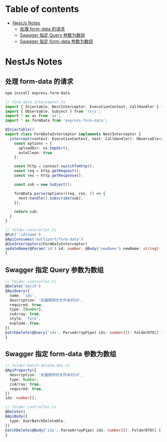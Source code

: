 # Table of contents

- [NestJs Notes](#nestjs-notes)
  - [处理 form-data 的请求](#处理-form-data-的请求)
  - [Swagger 指定 Query 参数为数组](#swagger-指定-query-参数为数组)
  - [Swagger 指定 form-data 参数为数组](#swagger-指定-form-data-参数为数组)

# NestJs Notes

## 处理 form-data 的请求

```ts
npm install express-form-data

// form-data.interceptor.ts
import { Injectable, NestInterceptor, ExecutionContext, CallHandler } from '@nestjs/common';
import { Observable, Subject } from 'rxjs';
import * as os from 'os';
import * as formData from 'express-form-data';

@Injectable()
export class FormDataInterceptor implements NestInterceptor {
  intercept(context: ExecutionContext, next: CallHandler): Observable<any> {
    const options = {
      uploadDir: os.tmpdir(),
      autoClean: true
    };

    const http = context.switchToHttp();
    const req = http.getRequest();
    const res = http.getResponse();

    const sub = new Subject();

    formData.parse(options)(req, res, () => {
      next.handle().subscribe(sub);
    });

    return sub;
  }
}

// folder.controller.ts
@Put(':id/name')
@ApiConsumes('multipart/form-data')
@UseInterceptors(FormDataInterceptor)
updateName(@Param('id') id: number, @Body('newName') newName: string): FolderDTO {
}
```

## Swagger 指定 Query 参数为数组

```ts
// folder.controller.ts
@Delete('batch')
@ApiQuery({
  name: 'ids',
  description: '批量删除的文件夹的Id',
  required: true,
  type: [Number],
  isArray: true,
  style: 'form',
  explode: true,
})
batchDelete(@Query('ids', ParseArrayPipe) ids: number[]): FolderDTO[] {
}
```

## Swagger 指定 form-data 参数为数组

```ts
// folder-batch-delete.dto.ts
@ApiProperty({
  description: '批量删除的文件夹的Id',
  type: Number,
  isArray: true,
  required: true,
})
ids: number[];

// folder.controller.ts
@Delete()
@ApiBody({
  type: UserBatchDeleteDto,
})
batchDelete(@Body('ids', ParseArrayPipe) ids: number[]): FolderDTO[] {
}
```
